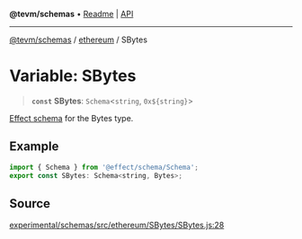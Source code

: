 **@tevm/schemas** • [Readme](../../README.md) \| [API](../../modules.md)

***

[@tevm/schemas](../../README.md) / [ethereum](../README.md) / SBytes

# Variable: SBytes

> **`const`** **SBytes**: `Schema`\<`string`, ```0x${string}```\>

[Effect schema](https://github.com/Effect-TS/schema) for the Bytes type.

## Example

```javascript
import { Schema } from '@effect/schema/Schema';
export const SBytes: Schema<string, Bytes>;
```

## Source

[experimental/schemas/src/ethereum/SBytes/SBytes.js:28](https://github.com/evmts/tevm-monorepo/blob/main/experimental/schemas/src/ethereum/SBytes/SBytes.js#L28)
